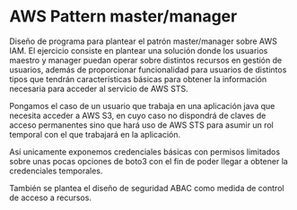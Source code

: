# AWS Pattern master/manager  

Diseño de programa para plantear el patrón master/manager sobre AWS IAM.
El ejercicio consiste en plantear una solución donde los usuarios maestro y manager puedan operar
sobre distintos recursos en gestión de usuarios, además de proporcionar funcionalidad para usuarios de distintos tipos
que tendrán características básicas para obtener la información necesaria para acceder al servicio de AWS STS.  

Pongamos el caso de un usuario que trabaja en una aplicación java que necesita acceder a AWS S3, en cuyo caso no dispondrá
de claves de acceso permanentes sino que hará uso de AWS STS para asumir un rol temporal con el que trabajará en la aplicación.  

Así unicamente exponemos credenciales básicas con permisos limitados sobre unas pocas opciones de boto3 con el fin de poder llegar
a obtener la credenciales temporales.  

También se plantea el diseño de seguridad ABAC como medida de control de acceso a recursos.  
